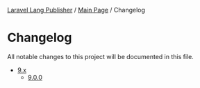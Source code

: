 [Laravel Lang Publisher][link_source] / [Main Page](../index.md) / Changelog

# Changelog

All notable changes to this project will be documented in this file.

* [9.x](9-x.md)
    * [9.0.0](9-x.md#9.0.0)

[link_source]:  https://github.com/andrey-helldar/laravel-lang-publisher
